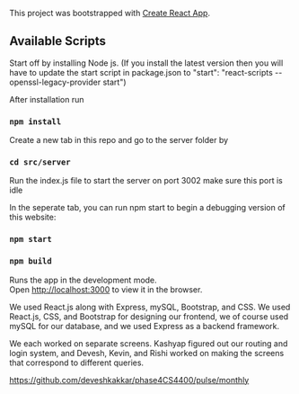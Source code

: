 This project was bootstrapped with [Create React App](https://github.com/facebook/create-react-app).

## Available Scripts

Start off by installing Node js. (If you install the latest version then you will have to update the start script in package.json to "start": "react-scripts --openssl-legacy-provider start")

After installation run 
### `npm install`

Create a new tab in this repo and go to the server folder by 

### `cd src/server`

Run the index.js file to start the server on port 3002 make sure this port is idle 


In the seperate tab, you can run npm start to begin a debugging version of this website:

### `npm start`

### `npm build`

Runs the app in the development mode.<br />
Open [http://localhost:3000](http://localhost:3000) to view it in the browser.


We used React.js along with Express, mySQL, Bootstrap, and CSS. We used React.js, CSS, and Bootstrap for designing our frontend, we of course used mySQL for our database, and we used Express as a backend framework.

We each worked on separate screens. Kashyap figured out our routing and login system, and Devesh, Kevin, and Rishi worked on making the screens that correspond to different queries.

https://github.com/deveshkakkar/phase4CS4400/pulse/monthly
